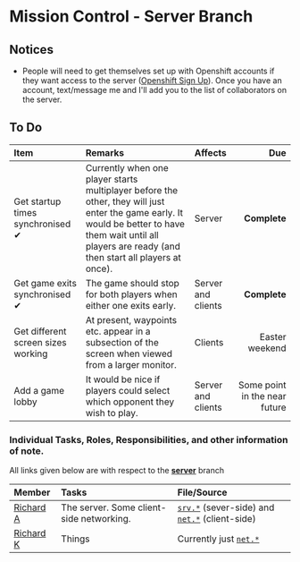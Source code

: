 Mission Control - Server Branch
===============================

## Notices
* People will need to get themselves set up with Openshift accounts if they want access to the server ([Openshift Sign Up](https://www.openshift.com/app/account/new)). Once you have an account, text/message me and I'll add you to the list of collaborators on the server.

## To Do
| Item | Remarks | Affects | Due |
|:-----|:--------|:--------|----:|
| Get startup times synchronised ✔ | Currently when one player starts multiplayer before the other, they will just enter the game early. It would be better to have them wait until all players are ready (and then start all players at once). | Server | __Complete__ |
| Get game exits synchronised ✔ | The game should stop for both players when either one exits early. | Server and clients | __Complete__ |
| Get different screen sizes working | At present, waypoints etc. appear in a subsection of the screen when viewed from a larger monitor. | Clients | Easter weekend |
| Add a game lobby | It would be nice if players could select which opponent they wish to play. | Server and clients | Some point in the near future |

### Individual Tasks, Roles, Responsibilities, and other information of note.

All links given below are with respect to the [__server__](https://github.com/mwuk/Fly-Hard/tree/server) branch

| Member | Tasks | File/Source |
|:-------|:------|:------------|
| [Richard A](http://github.com/a-random-oracle) | The server. Some client-side networking. | [`srv.*`](http://tomcat-teamgoa.rhcloud.com) (sever-side) and [`net.*`](https://github.com/mwuk/Fly-Hard/tree/server/BTC/src/net) (client-side) |
| [Richard K](http://github.com/RMCKirby) | Things | Currently just [`net.*`](https://github.com/mwuk/Fly-Hard/tree/server/BTC/src/net) |
